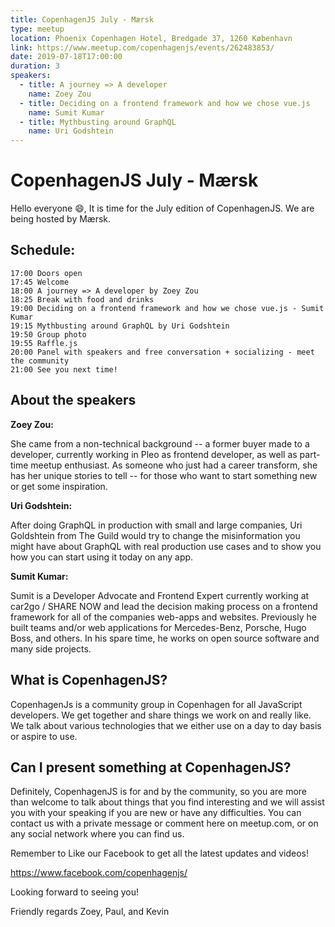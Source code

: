 ```yaml
---
title: CopenhagenJS July - Mærsk
type: meetup
location: Phoenix Copenhagen Hotel, Bredgade 37, 1260 København
link: https://www.meetup.com/copenhagenjs/events/262483853/
date: 2019-07-18T17:00:00
duration: 3
speakers:
  - title: A journey => A developer
    name: Zoey Zou
  - title: Deciding on a frontend framework and how we chose vue.js
    name: Sumit Kumar
  - title: Mythbusting around GraphQL
    name: Uri Godshtein
---
```


# CopenhagenJS July - Mærsk

Hello everyone 😄,
It is time for the July edition of CopenhagenJS. We are being hosted by Mærsk.

## Schedule:

    17:00 Doors open
    17:45 Welcome
    18:00 A journey => A developer by Zoey Zou
    18:25 Break with food and drinks
    19:00 Deciding on a frontend framework and how we chose vue.js - Sumit Kumar
    19:15 Mythbusting around GraphQL by Uri Godshtein
    19:50 Group photo
    19:55 Raffle.js
    20:00 Panel with speakers and free conversation + socializing - meet the community
    21:00 See you next time!

## About the speakers

**Zoey Zou:**

She came from a non-technical background -- a former buyer made to a developer, currently working in Pleo as frontend developer, as well as part-time meetup enthusiast. As someone who just had a career transform, she has her unique stories to tell -- for those who want to start something new or get some inspiration.

**Uri Godshtein:**

After doing GraphQL in production with small and large companies, Uri Goldshtein from The Guild would try to change the misinformation you might have about GraphQL with real production use cases and to show you how you can start using it today on any app.

**Sumit Kumar:**

Sumit is a Developer Advocate and Frontend Expert currently working at car2go / SHARE NOW and lead the decision making process on a frontend framework for all of the companies web-apps and websites. Previously he built teams and/or web applications for Mercedes-Benz, Porsche, Hugo Boss, and others. In his spare time, he works on open source software and many side projects.

## What is CopenhagenJS?

CopenhagenJs is a community group in Copenhagen for all JavaScript developers. We get together and share things we work on and really like. We talk about various technologies that we either use on a day to day basis or aspire to use.

## Can I present something at CopenhagenJS?

Definitely, CopenhagenJS is for and by the community, so you are more than welcome to talk about things that you find interesting and we will assist you with your speaking if you are new or have any difficulties. You can contact us with a private message or comment here on meetup.com, or on any social network where you can find us.

Remember to Like our Facebook to get all the latest updates and videos!

https://www.facebook.com/copenhagenjs/

Looking forward to seeing you!

Friendly regards
Zoey, Paul, and Kevin
